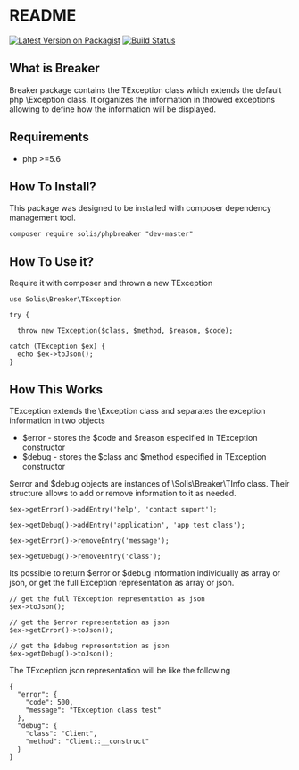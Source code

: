 # README

[![Latest Version on Packagist](https://poser.pugx.org/nfephp-org/nfephp/v/unstable.svg)](https://packagist.org/packages/solis/phpbreaker)
[![Build Status](https://travis-ci.org/rafaelbeecker/phpbreaker.svg?branch=master)](https://travis-ci.org/rafaelbeecker/phpbreaker)

## What is Breaker
Breaker package contains the TException class which extends the default php \Exception class. It organizes the information in throwed exceptions allowing to define how the information will be displayed.

## Requirements
* php >=5.6

## How To Install?
This package was designed to be installed with composer dependency management tool.
```
composer require solis/phpbreaker "dev-master"
``` 

## How To Use it?
Require it with composer and thrown a new TException
```
use Solis\Breaker\TException

try {

  throw new TException($class, $method, $reason, $code);

catch (TException $ex) {
  echo $ex->toJson();
}
```

## How This Works
TException extends the \Exception class and separates the exception information in two objects

* $error - stores the $code and $reason especified in TException constructor
* $debug - stores the $class and $method especified in TException constructor

$error and $debug objects are instances of \Solis\Breaker\TInfo class. Their structure allows to add or remove information to it as needed.

```
$ex->getError()->addEntry('help', 'contact suport');

$ex->getDebug()->addEntry('application', 'app test class');

$ex->getError()->removeEntry('message');

$ex->getDebug()->removeEntry('class');
```

Its possible to return $error or $debug information individually as array or json, or get the full Exception representation as array or json.

```
// get the full TException representation as json
$ex->toJson();

// get the $error representation as json
$ex->getError()->toJson();

// get the $debug representation as json
$ex->getDebug()->toJson();
```

The TException json representation will be like the following

```
{
  "error": {
    "code": 500,
    "message": "TException class test"
  },
  "debug": {
    "class": "Client",
    "method": "Client::__construct"
  }
}
```


